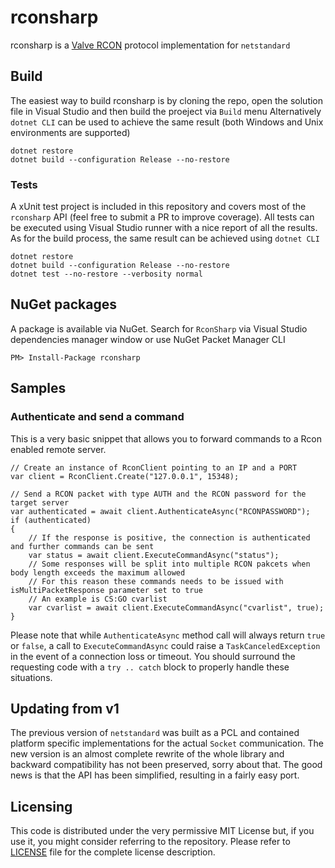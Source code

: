 # rconsharp

rconsharp is a [Valve RCON](https://developer.valvesoftware.com/wiki/Source_RCON_Protocol) protocol implementation for `netstandard`

## Build

The easiest way to build rconsharp is by cloning the repo, open the solution file in Visual Studio and then build the proeject via `Build` menu
Alternatively `dotnet CLI` can be used to achieve the same result (both Windows and Unix environments are supported)
```
dotnet restore
dotnet build --configuration Release --no-restore
```

### Tests

A xUnit test project is included in this repository and covers most of the `rconsharp` API (feel free to submit a PR to improve coverage).
All tests can be executed using Visual Studio runner with a nice report of all the results.
As for the build process, the same result can be achieved using `dotnet CLI`
```
dotnet restore
dotnet build --configuration Release --no-restore
dotnet test --no-restore --verbosity normal
```
## NuGet packages

A package is available via NuGet. Search for `RconSharp` via Visual Studio dependencies manager window or use NuGet Packet Manager CLI

```
PM> Install-Package rconsharp
```

## Samples

### Authenticate and send a command

This is a very basic snippet that allows you to forward commands to a Rcon enabled remote server.

```
// Create an instance of RconClient pointing to an IP and a PORT
var client = RconClient.Create("127.0.0.1", 15348);

// Send a RCON packet with type AUTH and the RCON password for the target server
var authenticated = await client.AuthenticateAsync("RCONPASSWORD");
if (authenticated)
{
    // If the response is positive, the connection is authenticated and further commands can be sent
    var status = await client.ExecuteCommandAsync("status");
    // Some responses will be split into multiple RCON pakcets when body length exceeds the maximum allowed
    // For this reason these commands needs to be issued with isMultiPacketResponse parameter set to true
    // An example is CS:GO cvarlist
    var cvarlist = await client.ExecuteCommandAsync("cvarlist", true);
}
```

Please note that while `AuthenticateAsync` method call will always return `true` or `false`, a call to `ExecuteCommandAsync` could raise a `TaskCanceledException` in the event of a connection loss or timeout. You should surround the requesting code with a `try .. catch` block to properly handle these situations.

## Updating from v1

The previous version of `netstandard` was built as a PCL and contained platform specific implementations for the actual `Socket` communication. The new version is an almost complete rewrite of the whole library and backward compatibility has not been preserved, sorry about that.
The good news is that the API has been simplified, resulting in a fairly easy port. 

## Licensing

This code is distributed under the very permissive MIT License but, if you use it, you might consider referring to the repository. Please refer to [LICENSE](./LICENSE) file for the complete license description.
